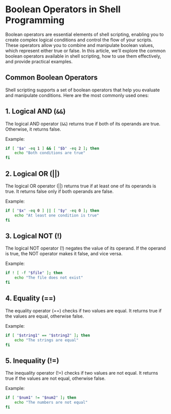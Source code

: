 # Boolean Operators in Shell Programming

Boolean operators are essential elements of shell scripting, enabling you to create complex logical conditions and control the flow of your scripts. These operators allow you to combine and manipulate boolean values, which represent either true or false. In this article, we'll explore the common boolean operators available in shell scripting, how to use them effectively, and provide practical examples.

## Common Boolean Operators

Shell scripting supports a set of boolean operators that help you evaluate and manipulate conditions. Here are the most commonly used ones:

## 1. Logical AND (`&&`)

The logical AND operator (`&&`) returns true if both of its operands are true. Otherwise, it returns false.

Example:

```bash
if [ "$a" -eq 1 ] && [ "$b" -eq 2 ]; then
    echo "Both conditions are true"
fi
```
## 2. Logical OR (||)
The logical OR operator (||) returns true if at least one of its operands is true. It returns false only if both operands are false.

Example:
```bash
if [ "$x" -eq 0 ] || [ "$y" -eq 0 ]; then
    echo "At least one condition is true"
fi

```
## 3. Logical NOT (!)
The logical NOT operator (!) negates the value of its operand. If the operand is true, the NOT operator makes it false, and vice versa.

Example:
```bash
if ! [ -f "$file" ]; then
    echo "The file does not exist"
fi

```
## 4. Equality (==)
The equality operator (==) checks if two values are equal. It returns true if the values are equal, otherwise false.

Example:
```bash
if [ "$string1" == "$string2" ]; then
    echo "The strings are equal"
fi

```
## 5. Inequality (!=)
The inequality operator (!=) checks if two values are not equal. It returns true if the values are not equal, otherwise false.

Example:
```bash
if [ "$num1" != "$num2" ]; then
    echo "The numbers are not equal"
fi

```

